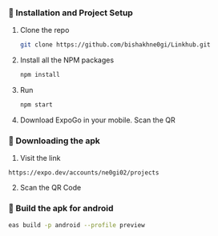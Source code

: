 ### 🚀 Installation and Project Setup

1. Clone the repo

   ```sh
   git clone https://github.com/bishakhne0gi/Linkhub.git
   ```

2. Install all the NPM packages

   ```sh
   npm install
   ```
  
3. Run

   ```sh
   npm start 
   ```

4. Download ExpoGo in your mobile. Scan the QR

### 🤝 Downloading the apk

1. Visit the link

```
https://expo.dev/accounts/ne0gi02/projects
```

2. Scan the QR Code

### 🤝 Build the apk for android

```sh
eas build -p android --profile preview
```
